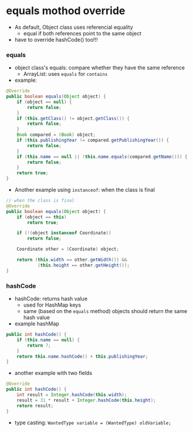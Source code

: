 # equals mothod override
* As default, Object class uses referencial equality
    * equal if both references point to the same object
* have to override hashCode() too!!!

### equals
* object class's equals: compare whether they have the same reference
    * ArrayList: uses `equals` for `contains`
* example:
```java
@Override
public boolean equals(Object object) {
    if (object == null) {
        return false;
    }
    if (this.getClass() != object.getClass()) {
        return false;
    }
    Book compared = (Book) object;
    if (this.publishingYear != compared.getPublishingYear()) {
        return false;
    }
    if (this.name == null || !this.name.equals(compared.getName())) {
        return false;
    }
    return true;
}
```

* Another example using `instanceof`: when the class is final
```java
// when the class is final
@Override
public boolean equals(Object object) {
    if (object == this)
        return true;

    if (!(object instanceof Coordinate))
        return false;

    Coordinate other = (Coordinate) object;

    return (this.width == other.getWidth()) &&
            (this.height == other.getHeight());
}
```

### hashCode
* hashCode: returns hash value
    * used for HashMap keys
    * same (based on the `equals` method) objects should return the same hash value
* example hashMap
```java
public int hashCode() {
    if (this.name == null) {
        return 7;
    }
    return this.name.hashCode() + this.publishingYear;
}
```

* another example with two fields
```java
@Override
public int hashCode() {
    int result = Integer.hashCode(this.width);
    result = 31 * result + Integer.hashCode(this.height);
    return result;
}
```


* type casting: `WantedType variable = (WantedType) oldVariable;`

